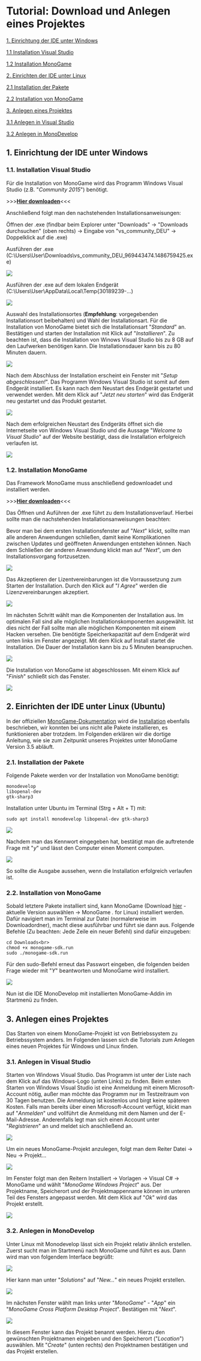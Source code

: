 # Tutorial: Download und Anlegen eines Projektes

[1. Einrichtung der IDE unter Windows](#Nr1)

[1.1 Installation Visual Studio](#Nr1.1)

[1.2 Installation MonoGame](#Nr1.2)

[2. Einrichten der IDE unter Linux](#Nr2)

[2.1 Installation der Pakete](#Nr2.1)

[2.2 Installation von MonoGame](#Nr2.2)

[3. Anlegen eines Projektes](#Nr3)

[3.1 Anlegen in Visual Studio](#Nr3.1)

[3.2 Anlegen in MonoDevelop](#Nr3.2)


## 1. Einrichtung der IDE unter Windows<a name="Nr1"></a>

### 1.1. Installation Visual Studio<a name="Nr1.1"></a>

Für die Installation von MonoGame wird das Programm Windows Visual Studio (z.B. &quot;<i>Community 2015</i>&quot;) ben&ouml;tigt.

&gt;&gt;&gt;<a href="https://www.visualstudio.com/de/downloads/" target="_blank"><b>Hier downloaden</b></a>&lt;&lt;&lt;

Anschließend folgt man den nachstehenden Installationsanweisungen:

Öffnen der .exe (findbar beim Explorer unter &quot;Downloads&quot; &rarr; &quot;Downloads durchsuchen&quot; (oben rechts) &rarr; Eingabe von &quot;vs_community_DEU&quot; &rarr; Doppelklick auf die .exe)

Ausführen der .exe (C:\Users\User\Downloads\vs_community_DEU_969443474.1486759425.exe)

<img src="images/idewindows/1.png">

Ausführen der .exe auf dem lokalen Endgerät (C:\Users\User\AppData\Local\Temp\{30189239-...)

<img src="images/idewindows/2.png">

Auswahl des Installationsortes (<b>Empfehlung</b>: vorgegebenden Installationsort beibehalten) und Wahl der Installationsart. Für die Installation von MonoGame bietet sich die Installationsart &quot;<i>Standard</i>&quot; an. Bestätigen und starten der Installation mit Klick auf &quot;<i>Installieren</i>&quot;. Zu beachten ist, dass die Installation von Winows Visual Studio bis zu 8 GB auf den Laufwerken benötigen kann. Die Installationsdauer kann bis zu 80 Minuten dauern.

<img src="images/idewindows/3.png">

Nach dem Abschluss der Installation erscheint ein Fenster mit &quot;<i>Setup abgeschlossen!</i>&quot;. Das Programm Windows Visual Studio ist somit auf dem Endgerät installiert. Es kann nach dem Neustart des Endgerät gestartet und verwendet werden. Mit dem Klick auf &quot;<i>Jetzt neu starten</i>&quot; wird das Endgerät neu gestartet und das Produkt gestartet.

<img src="images/idewindows/4.png">

Nach dem erfolgreichen Neustart des Endgeräts öffnet sich die Internetseite von Windows Visual Studio und die Aussage &quot;<i>Welcome to Visual Studio</i>&quot; auf der Website bestätigt, dass die Installation erfolgreich verlaufen ist.

<img src="images/idewindows/5.png">

### 1.2. Installation MonoGame<a name="Nr1.2"></a>
Das Framework MonoGame muss anschließend gedownloadet und installiert werden.

&gt;&gt;&gt;<a href="http://www.monogame.net/downloads/" target="_blank"><b>Hier downloaden</b></a>&lt;&lt;&lt;

Das Öffnen und Auführen der .exe führt zu dem Installationsverlauf. Hierbei sollte man die nachstehenden Installationsanweisungen beachten:

Bevor man bei dem ersten Installationsfenster auf &quot;<i>Next</i>&quot; klickt, sollte man alle anderen Anwendungen schließen, damit keine Komplikationen zwischen Updates und geöffneten Anwendungen entstehen können. Nach dem Schlie&szlig;en der anderen Anwendung klickt man auf &quot;<i>Next</i>&quot;, um den Installationsvorgang fortzusetzen.

<img src="images/idewindows/6.png">

Das Akzeptieren der Lizentvereinbarungen ist die Vorraussetzung zum Starten der Installation. Durch den Klick auf &quot;<i>I Agree</i>&quot; werden die Lizenzvereinbarungen akzeptiert.

<img src="images/idewindows/7.png">

Im nächsten Schritt wählt man die Komponenten der Installation aus. Im optimalen Fall sind alle möglichen Installationskomponenten ausgewählt. Ist dies nicht der Fall sollte man alle möglichen Komponenten mit einem Hacken versehen. Die benötigte Speicherkapazität auf dem Endgerät wird unten links im Fenster angezeigt. Mit dem Klick auf Install startet die Installation. Die Dauer der Installation kann bis zu 5 Minuten beanspruchen.

<img src="images/idewindows/8.png">

Die Installation von MonoGame ist abgeschlossen. Mit einem Klick auf &quot;<i>Finish</i>&quot; schlie&szlig;t sich das Fenster.

<img src="images/idewindows/9.png">

## 2. Einrichten der IDE unter Linux (Ubuntu)<a name="Nr2"></a>

In der offiziellen <a href="http://www.monogame.net/documentation/?page=main" target="_blank">MonoGame-Dokumentation</a> wird die <a href="http://www.monogame.net/documentation/?page=Setting_Up_MonoGame" target="_blank">Installation</a> ebenfalls beschrieben, wir konnten bei uns nicht alle Pakete installieren, es funktionieren aber trotzdem. Im Folgenden erklären wir die dortige Anleitung, wie sie zum Zeitpunkt unseres Projektes unter MonoGame Version 3.5 abl&auml;uft.

### 2.1. Installation der Pakete<a name="Nr2.1"></a>

Folgende Pakete werden vor der Installation von MonoGame ben&ouml;tigt:

	monodevelop
	libopenal-dev
	gtk-sharp3

Installation unter Ubuntu im Terminal (Strg + Alt + T) mit:

	sudo apt install monodevelop libopenal-dev gtk-sharp3

<img src="images/idelinux/password.png">

Nachdem man das Kennwort eingegeben hat, best&auml;tigt man die auftretende Frage mit "<i>y</i>" und lässt den Computer einen Moment computen.

<img src="images/idelinux/done.png">

So sollte die Ausgabe aussehen, wenn die Installation erfolgreich verlaufen ist.

### 2.2. Installation von MonoGame<a name="Nr2.2"></a>

Sobald letztere Pakete installiert sind, kann MonoGame (Download <a href="http://www.monogame.net/downloads/" target="_blank">hier</a> - aktuelle Version auswählen -> MonoGame *.* for Linux) installiert werden. Dafür navigiert man im Terminal zur Datei (normalerweise im Downloadordner), macht diese ausführbar und führt sie dann aus. Folgende Befehle (Zu beachten: Jede Zeile ein neuer Befehl) sind daf&uuml;r einzugeben:

	cd Downloads<br>
	chmod +x monogame-sdk.run
	sudo ./monogame-sdk.run

F&uuml;r den sudo-Befehl erneut das Passwort eingeben, die folgenden beiden Frage wieder mit "<i>Y</i>" beantworten und MonoGame wird installiert.</p>

<img src="images/idelinux/menu.png"></p>

Nun ist die IDE MonoDevelop mit installierten MonoGame-Addin im Startmen&uuml; zu finden.

## 3. Anlegen eines Projektes<a name="Nr3"></a>

Das Starten von einem MonoGame-Projekt ist von Betriebssystem zu Betriebssystem anders. Im Folgenden lassen sich die Tutorials zum Anlegen eines neuen Projektes für Windows und Linux finden.

### 3.1. Anlegen in Visual Studio<a name="Nr3.1"></a>

Starten von Windows Visual Studio. Das Programm ist unter der Liste nach dem Klick auf das Windows-Logo (unten Links) zu finden.
Beim ersten Starten von Windows Visual Studio ist eine Anmeldung mit einem Microsoft-Account nötig, außer man möchte das Programm nur im Testzeitraum von 30 Tagen benutzen. Die Anmeldung ist kostenlos und birgt keine späteren Kosten. Falls man bereits über einen Microsoft-Account verfügt, klickt man auf &quot;<i>Anmelden</i>&quot; und vollführt die Anmeldung mit dem Namen und der E-Mail-Adresse. Anderenfalls legt man sich einen Account unter &quot;<i>Registrieren</i>&quot; an und meldet sich anschließend an.

<img src="images/idewindows/10.png">

Um ein neues MonoGame-Projekt anzulegen, folgt man dem Reiter Datei -> Neu -> Projekt...

<img src="images/idewindows/11.png">

Im Fenster folgt man den Reitern Installiert -> Vorlagen -> Visual C&#35; -> MonoGame und wählt &quot;<i>MonoGame Windows Project</i>&quot; aus. Der Projektname, Speicherort und der Projektmappenname können im unteren Teil des Fensters angepasst werden. Mit dem Klick auf &quot;<i>Ok</i>&quot; wird das Projekt erstellt.

<img src="images/idewindows/12.png">

### 3.2. Anlegen in MonoDevelop<a name="Nr3.2"></a>

Unter Linux mit Monodevelop lässt sich ein Projekt relativ &auml;hnlich erstellen. Zuerst sucht man im Startmen&uuml; nach MonoGame und f&uuml;hrt es aus. Dann wird man von folgendem Interface begr&uuml;ßt:

<img src="images/idelinux/interface.png">

Hier kann man unter &quot;<i>Solutions</i>&quot; auf &quot;<i>New...</i>&quot; ein neues Projekt erstellen.

<img src="images/idelinux/newsolution.png">

Im n&auml;chsten Fenster wählt man links unter &quot;<i>MonoGame</i>&quot; - &quot;<i>App</i>&quot; ein &quot;<i>MonoGame Cross Platform Desktop Project</i>&quot;. Best&auml;tigen mit &quot;<i>Next</i>&quot;.

<img src="images/idelinux/configure.png">

In diesem Fenster kann das Projekt benannt werden. Hierzu den gewünschten Projektnamen eingeben und den Speicherort (&quot;<i>Location</i>&quot;) auswählen. Mit &quot;<i>Create</i>&quot; (unten rechts) den Projektnamen bestätigen und das Projekt erstellen.
